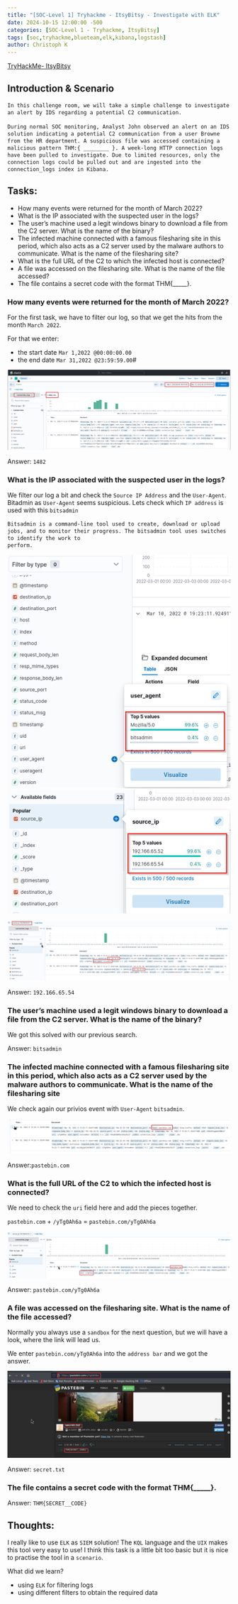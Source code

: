 ```yaml
---
title: "[SOC-Level 1] Tryhackme - ItsyBitsy - Investigate with ELK"
date: 2024-10-15 12:00:00 -500 
categories: [SOC-Level 1 - Tryhackme, ItsyBitsy]
tags: [soc,tryhackme,blueteam,elk,kibana,logstash]
author: Christoph K
---
```

[TryHackMe- ItsyBitsy ](https://tryhackme.com/r/room/itsybitsy)


## Introduction & Scenario

    In this challenge room, we will take a simple challenge to investigate an alert by IDS regarding a potential C2 communication.

    During normal SOC monitoring, Analyst John observed an alert on an IDS solution indicating a potential C2 communication from a user Browne from the HR department. A suspicious file was accessed containing a malicious pattern THM:{ ________ }. A week-long HTTP connection logs have been pulled to investigate. Due to limited resources, only the connection logs could be pulled out and are ingested into the connection_logs index in Kibana.

## Tasks:

- How many events were returned for the month of March 2022?
- What is the IP associated with the suspected user in the logs?
- The user’s machine used a legit windows binary to download a file from the C2 server. What is the name of the binary?
- The infected machine connected with a famous filesharing site in this period, which also acts as a C2 server used by the malware authors to communicate. What is the name of the filesharing site?
- What is the full URL of the C2 to which the infected host is connected?
- A file was accessed on the filesharing site. What is the name of the file accessed?
- The file contains a secret code with the format THM{_____}.



### How many events were returned for the month of March 2022?

For the first task, we have to filter our log, so that we get the hits from the month `March 2022`. 

For that we enter:
- the start date `Mar 1,2022 @00:00:00.00`
- the end date `Mar 31,2022 @23:59:59.00`#


![ELK-01](assets/img/tryhackme/Elk/elk-01.png "Elk-01")



Answer: `1482`


### What is the IP associated with the suspected user in the logs?

We filter our log a bit and check the `Source IP Address` and the `User-Agent`. 
Bitadmin as `User-Agent` seems suspicious. Lets check which `IP address` is used with this `bitsadmin`


    Bitsadmin is a command-line tool used to create, download or upload jobs, and to monitor their progress. The bitsadmin tool uses switches to identify the work to 
    perform.


![ELK-Filter-01](assets/img/tryhackme/Elk/elk-filter-01.png)
![ELK-Filter-02](assets/img/tryhackme/Elk/elk-filter-02.png)





![ELK-02](assets/img/tryhackme/Elk/elk-02.png "Elk-02")


Answer: `192.166.65.54`


### The user’s machine used a legit windows binary to download a file from the C2 server. What is the name of the binary?


We got this solved with our previous search. 

Answer: `bitsadmin`


### The infected machine connected with a famous filesharing site in this period, which also acts as a C2 server used by the malware authors to communicate. What is the name of the filesharing site


We check again our privios event with `User-Agent` `bitsadmin`.

![ELK-03](assets/img/tryhackme/Elk/elk-03.png "Elk-03")


Answer:`pastebin.com`


### What is the full URL of the C2 to which the infected host is connected?

We need to check the `uri` field here and add the pieces together.

`pastebin.com` + `/yTg0Ah6a` = `pastebin.com/yTg0Ah6a`


![ELK-04](assets/img/tryhackme/Elk/elk-04.png "Elk-04")


Answer: `pastebin.com/yTg0Ah6a`


###  A file was accessed on the filesharing site. What is the name of the file accessed?


Normally you always use a `sandbox` for the next question, but we will have a look, where the link will lead us.

We enter `pastebin.com/yTg0Ah6a` into the `address bar` and we got the answer.


![ELK-05](assets/img/tryhackme/Elk/elk-05.png "Elk-05")


Answer: `secret.txt`


### The file contains a secret code with the format THM{_____}.


Answer: `THM{SECRET__CODE}`



## Thoughts:

I really like to use `ELK` as `SIEM` solution! The `KQL` language and the `UIX` makes this tool very easy to use! I think this task is a little bit too basic but it is nice to practise the tool in a `scenario`.

What did we learn?
- using `ELK` for filtering logs
- using different filters to obtain the required data